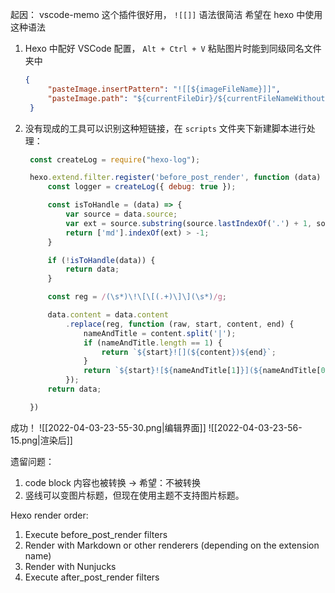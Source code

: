 起因： vscode-memo 这个插件很好用， `![[]]` 语法很简洁
希望在 hexo 中使用这种语法

1. Hexo 中配好 VSCode 配置， `Alt + Ctrl + V` 粘贴图片时能到同级同名文件夹中
   ```json
   {
        "pasteImage.insertPattern": "![[${imageFileName}]]",
        "pasteImage.path": "${currentFileDir}/${currentFileNameWithoutExt}/",
    }
   ```
2. 没有现成的工具可以识别这种短链接，在 `scripts` 文件夹下新建脚本进行处理：
   ```javascript
    const createLog = require("hexo-log");

    hexo.extend.filter.register('before_post_render', function (data) {
        const logger = createLog({ debug: true });

        const isToHandle = (data) => {
            var source = data.source;
            var ext = source.substring(source.lastIndexOf('.') + 1, source.length).toLowerCase();
            return ['md'].indexOf(ext) > -1;
        }

        if (!isToHandle(data)) {
            return data;
        }

        const reg = /(\s*)\!\[\[(.+)\]\](\s*)/g;

        data.content = data.content
            .replace(reg, function (raw, start, content, end) {
                nameAndTitle = content.split('|');
                if (nameAndTitle.length == 1) {
                    return `${start}![](${content})${end}`;
                }
                return `${start}![${nameAndTitle[1]}](${nameAndTitle[0]})${end}`;
            });
        return data;

    })
   ```

成功！
![[2022-04-03-23-55-30.png|编辑界面]]
![[2022-04-03-23-56-15.png|渲染后]]

遗留问题：
1. code block 内容也被转换 -> 希望：不被转换
2. 竖线可以变图片标题，但现在使用主题不支持图片标题。


Hexo render order:
1. Execute before_post_render filters
2. Render with Markdown or other renderers (depending on the extension name)
3. Render with Nunjucks
4. Execute after_post_render filters





